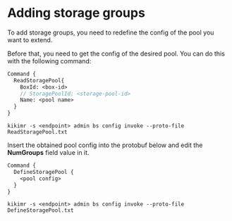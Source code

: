 # Adding storage groups

To add storage groups, you need to redefine the config of the pool you want to extend.

Before that, you need to get the config of the desired pool. You can do this with the following command:

```proto
Command {
  ReadStoragePool{
    BoxId: <box-id>
    // StoragePoolId: <storage-pool-id>
    Name: <pool name>
  }
}
```

```
kikimr -s <endpoint> admin bs config invoke --proto-file ReadStoragePool.txt
```

Insert the obtained pool config into the protobuf below and edit the **NumGroups** field value in it.

```proto
Command {
  DefineStoragePool {
    <pool config>
  }
}
```

```
kikimr -s <endpoint> admin bs config invoke --proto-file DefineStoragePool.txt
```

